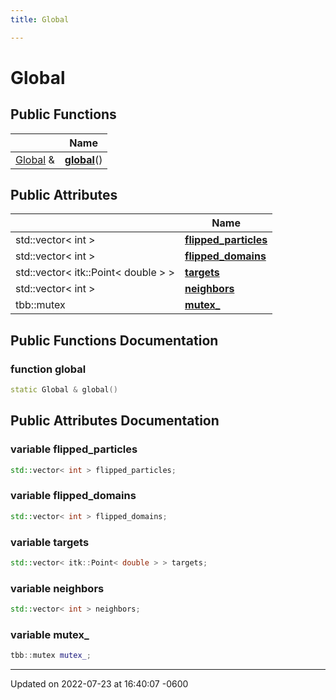 ```yaml
---
title: Global

---
```


# Global





## Public Functions

|                | Name           |
| -------------- | -------------- |
| [Global](../Classes/classGlobal.md) & | **[global](../Classes/classGlobal.md#function-global)**() |

## Public Attributes

|                | Name           |
| -------------- | -------------- |
| std::vector< int > | **[flipped_particles](../Classes/classGlobal.md#variable-flipped-particles)**  |
| std::vector< int > | **[flipped_domains](../Classes/classGlobal.md#variable-flipped-domains)**  |
| std::vector< itk::Point< double > > | **[targets](../Classes/classGlobal.md#variable-targets)**  |
| std::vector< int > | **[neighbors](../Classes/classGlobal.md#variable-neighbors)**  |
| tbb::mutex | **[mutex_](../Classes/classGlobal.md#variable-mutex-)**  |

## Public Functions Documentation

### function global

```cpp
static Global & global()
```


## Public Attributes Documentation

### variable flipped_particles

```cpp
std::vector< int > flipped_particles;
```


### variable flipped_domains

```cpp
std::vector< int > flipped_domains;
```


### variable targets

```cpp
std::vector< itk::Point< double > > targets;
```


### variable neighbors

```cpp
std::vector< int > neighbors;
```


### variable mutex_

```cpp
tbb::mutex mutex_;
```


-------------------------------

Updated on 2022-07-23 at 16:40:07 -0600